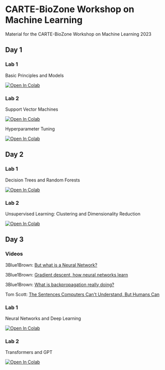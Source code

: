 # CARTE-BioZone Workshop on Machine Learning
Material for the CARTE-BioZone Workshop on Machine Learning 2023


## Day 1

### Lab 1

Basic Principles and Models 

[![Open In Colab](https://colab.research.google.com/assets/colab-badge.svg)](https://colab.research.google.com/github/alexwolson/carte-biozone-workshop/blob/main/Lab-1-1.ipynb)

### Lab 2

Support Vector Machines

[![Open In Colab](https://colab.research.google.com/assets/colab-badge.svg)](https://colab.research.google.com/github/alexwolson/carte-biozone-workshop/blob/main/SVMs.ipynb)

Hyperparameter Tuning

[![Open In Colab](https://colab.research.google.com/assets/colab-badge.svg)](https://colab.research.google.com/github/alexwolson/carte-biozone-workshop/blob/main/Lab-1-2.ipynb)

## Day 2

### Lab 1

Decision Trees and Random Forests

[![Open In Colab](https://colab.research.google.com/assets/colab-badge.svg)](https://colab.research.google.com/github/alexwolson/carte-biozone-workshop/blob/main/Lab-2-1.ipynb)

### Lab 2

Unsupervised Learning: Clustering and Dimensionality Reduction

[![Open In Colab](https://colab.research.google.com/assets/colab-badge.svg)](https://colab.research.google.com/github/alexwolson/carte-biozone-workshop/blob/main/Lab-2-2.ipynb)

## Day 3

### Videos

3Blue1Brown: [But what is a Neural Network?](https://www.youtube.com/watch?v=aircAruvnKk)

3Blue1Brown: [Gradient descent, how neural networks learn](https://www.youtube.com/watch?v=IHZwWFHWa-w)

3Blue1Brown: [What is backpropagation really doing?](https://www.youtube.com/watch?v=Ilg3gGewQ5U)

Tom Scott: [The Sentences Computers Can't Understand, But Humans Can](https://www.youtube.com/watch?v=m3vIEKWrP9Q)

### Lab 1

Neural Networks and Deep Learning

[![Open In Colab](https://colab.research.google.com/assets/colab-badge.svg)](https://colab.research.google.com/github/alexwolson/carte-biozone-workshop/blob/main/Lab-3-1.ipynb)

### Lab 2

Transformers and GPT

[![Open In Colab](https://colab.research.google.com/assets/colab-badge.svg)](https://colab.research.google.com/github/alexwolson/carte-biozone-workshop/blob/main/Lab-3-2.ipynb)